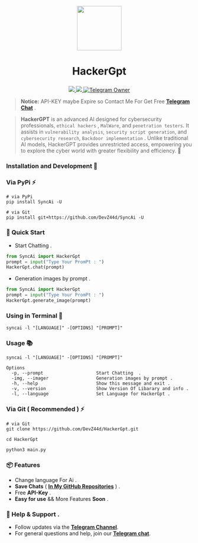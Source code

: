 <p align="center">
  <img align="center" width="120" src="https://github.com/user-attachments/assets/97397eee-2e82-4eb5-a4e3-7277db2e7d04" />

  <h1 align="center">HackerGpt</h1>
  <h3 align="center"></h3>
</p>


<p align="center">

<a href="https://pypi.org/project/SyncAi/">
    <img src="https://img.shields.io/pypi/v/SyncAi?color=red&logo=pypi&logoColor=red">
  </a>

  <a href="https://t.me/Pycodz">
    <img src="https://img.shields.io/badge/Telegram-Channel-blue.svg?logo=telegram">
  </a>
  
  <a href="https://t.me/DevZ44d" target="_blank">
    <img alt="Telegram Owner" src="https://img.shields.io/badge/Telegram-Owner-red.svg?logo=telegram" />
  </a>
</p>

> **Notice:** API-KEY maybe Expire so Contact Me For Get Free **[Telegram Chat](https://t.me/eeeYccc)** .

> **HackerGPT** is an advanced AI designed for cybersecurity professionals, `ethical hackers` , `MalWare`, and `penetration testers`. It assists in `vulnerability analysis`, `security script generation`, and `cybersecurity research`, `Backdoor implementation` . Unlike traditional AI models, HackerGPT provides unrestricted access, empowering you to explore the cyber world with greater flexibility and efficiency. 🚀
  
### Installation and Development 🚀

### Via **PyPi** ⚡️
```shell
# via PyPi
pip install SyncAi -U

# via Git 
pip install git+https://github.com/DevZ44d/SyncAi -U
```

### 🚀 Quick Start
- Start Chatting .
```python
from SyncAi import HackerGpt
prompt = input("Type Your PromPt : ")
HackerGpt.chat(prompt)
```

- Generation images by prompt .
```python
from SyncAi import HackerGpt
prompt = input("Type Your PromPt : ")
HackerGpt.generate_image(prompt)
```

### Using in **Terminal** 🚀
```shell
syncai -l "[LANGUAGE]" -[OPTIONS] "[PROMPT]"
```

### Usage 📚
```shell
syncai -l "[LANGUAGE]" -[OPTIONS] "[PROMPT]"

Options
  -p, --prompt                    Start Chatting  .
  -img, --imager                  Generation images by prompt .
  -h, --help                      Show this message and exit .
  -v, --version                   Show Version Of Libarary and info .
  -l, --language                  Set Language for HackerGpt .
```

### Via **Git** ( Recommended ) ⚡️

```shell
# via Git
git clone https://github.com/DevZ44d/HackerGpt.git

cd HackerGpt

python3 main.py
```
### 📦 Features
- Change language For Ai .
- **Save Chats** ( **[In My GitHub Repositories](https://github.com/DevZ44d/HackerGpt)** ) .
- Free **API-Key** .
- **Easy for use** && More Features **Soon** .

### 💬 Help & Support .
- Follow updates via the **[Telegram Channel](https://t.me/Pycodz)**.
- For general questions and help, join our **[Telegram chat](https://t.me/PyChTz)**.